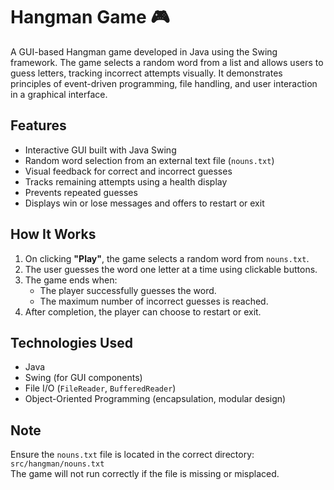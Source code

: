 # Hangman Game 🎮

A GUI-based Hangman game developed in Java using the Swing framework. The game selects a random word from a list and allows users to guess letters, tracking incorrect attempts visually. It demonstrates principles of event-driven programming, file handling, and user interaction in a graphical interface.

## Features

- Interactive GUI built with Java Swing  
- Random word selection from an external text file (`nouns.txt`)  
- Visual feedback for correct and incorrect guesses  
- Tracks remaining attempts using a health display  
- Prevents repeated guesses  
- Displays win or lose messages and offers to restart or exit  

## How It Works

1. On clicking **"Play"**, the game selects a random word from `nouns.txt`.
2. The user guesses the word one letter at a time using clickable buttons.
3. The game ends when:
   - The player successfully guesses the word.
   - The maximum number of incorrect guesses is reached.
4. After completion, the player can choose to restart or exit.

## Technologies Used

- Java  
- Swing (for GUI components)  
- File I/O (`FileReader`, `BufferedReader`)  
- Object-Oriented Programming (encapsulation, modular design)  

## Note

Ensure the `nouns.txt` file is located in the correct directory:  
`src/hangman/nouns.txt`  
The game will not run correctly if the file is missing or misplaced.

